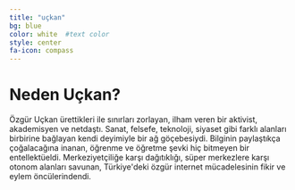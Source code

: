 ```yaml
---
title: "uçkan"
bg: blue     
color: white  #text color
style: center
fa-icon: compass
---
```

# Neden Uçkan?                                  
Özgür Uçkan ürettikleri ile sınırları zorlayan, ilham veren bir aktivist, akademisyen ve netdaştı. Sanat, felsefe, teknoloji, siyaset gibi farklı alanları birbirine bağlayan kendi deyimiyle bir ağ göçebesiydi. Bilginin paylaştıkça çoğalacağına inanan, öğrenme ve öğretme şevki hiç bitmeyen bir entellektüeldi. Merkeziyetçiliğe karşı dağıtıklığı, süper merkezlere karşı otonom alanları savunan, Türkiye'deki özgür internet mücadelesinin fikir ve eylem öncülerindendi.
